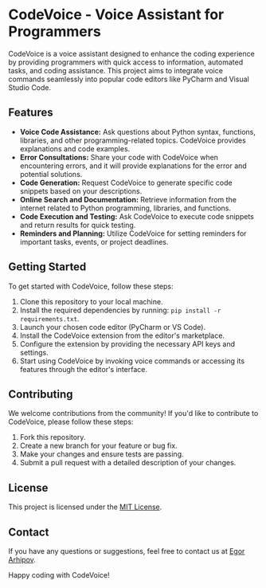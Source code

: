# CodeVoice - Voice Assistant for Programmers

CodeVoice is a voice assistant designed to enhance the coding experience by providing programmers with quick access to information, automated tasks, and coding assistance. This project aims to integrate voice commands seamlessly into popular code editors like PyCharm and Visual Studio Code.

## Features

- **Voice Code Assistance:** Ask questions about Python syntax, functions, libraries, and other programming-related topics. CodeVoice provides explanations and code examples.
- **Error Consultations:** Share your code with CodeVoice when encountering errors, and it will provide explanations for the error and potential solutions.
- **Code Generation:** Request CodeVoice to generate specific code snippets based on your descriptions.
- **Online Search and Documentation:** Retrieve information from the internet related to Python programming, libraries, and functions.
- **Code Execution and Testing:** Ask CodeVoice to execute code snippets and return results for quick testing.
- **Reminders and Planning:** Utilize CodeVoice for setting reminders for important tasks, events, or project deadlines.

## Getting Started

To get started with CodeVoice, follow these steps:

1. Clone this repository to your local machine.
2. Install the required dependencies by running: `pip install -r requirements.txt`.
3. Launch your chosen code editor (PyCharm or VS Code).
4. Install the CodeVoice extension from the editor's marketplace.
5. Configure the extension by providing the necessary API keys and settings.
6. Start using CodeVoice by invoking voice commands or accessing its features through the editor's interface.

## Contributing

We welcome contributions from the community! If you'd like to contribute to CodeVoice, please follow these steps:

1. Fork this repository.
2. Create a new branch for your feature or bug fix.
3. Make your changes and ensure tests are passing.
4. Submit a pull request with a detailed description of your changes.

## License

This project is licensed under the [MIT License](LICENSE).

## Contact

If you have any questions or suggestions, feel free to contact us at [Egor Arhipov](https://t.me/Eg_Arh).

Happy coding with CodeVoice!
